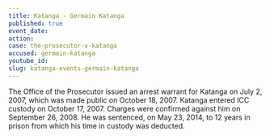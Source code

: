 ```yaml
---
title: Katanga - Germain Katanga
published: true
event_date:
action:
case: the-prosecutor-v-katanga
accused: germain-katanga
youtube_id:
slug: katanga-events-germain-katanga
---
```



The Office of the Prosecutor issued an arrest warrant for Katanga on July 2, 2007, which was made public on October 18, 2007. Katanga entered ICC custody on October 17, 2007. Charges were confirmed against him on September 26, 2008. He was sentenced, on May 23, 2014, to 12 years in prison from which his time in custody was deducted.